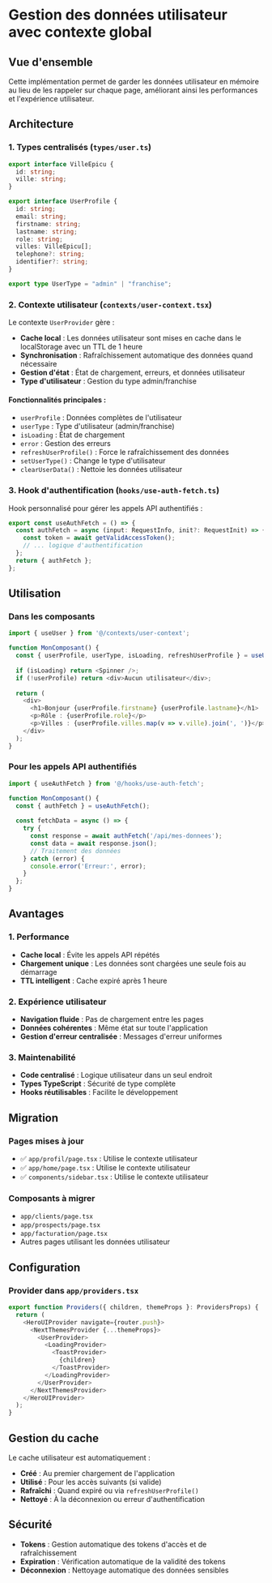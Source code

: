 # Gestion des données utilisateur avec contexte global

## Vue d'ensemble

Cette implémentation permet de garder les données utilisateur en mémoire au lieu de les rappeler sur chaque page, améliorant ainsi les performances et l'expérience utilisateur.

## Architecture

### 1. Types centralisés (`types/user.ts`)

```typescript
export interface VilleEpicu {
  id: string;
  ville: string;
}

export interface UserProfile {
  id: string;
  email: string;
  firstname: string;
  lastname: string;
  role: string;
  villes: VilleEpicu[];
  telephone?: string;
  identifier?: string;
}

export type UserType = "admin" | "franchise";
```

### 2. Contexte utilisateur (`contexts/user-context.tsx`)

Le contexte `UserProvider` gère :
- **Cache local** : Les données utilisateur sont mises en cache dans le localStorage avec un TTL de 1 heure
- **Synchronisation** : Rafraîchissement automatique des données quand nécessaire
- **Gestion d'état** : État de chargement, erreurs, et données utilisateur
- **Type d'utilisateur** : Gestion du type admin/franchise

#### Fonctionnalités principales :

- `userProfile` : Données complètes de l'utilisateur
- `userType` : Type d'utilisateur (admin/franchise)
- `isLoading` : État de chargement
- `error` : Gestion des erreurs
- `refreshUserProfile()` : Force le rafraîchissement des données
- `setUserType()` : Change le type d'utilisateur
- `clearUserData()` : Nettoie les données utilisateur

### 3. Hook d'authentification (`hooks/use-auth-fetch.ts`)

Hook personnalisé pour gérer les appels API authentifiés :

```typescript
export const useAuthFetch = () => {
  const authFetch = async (input: RequestInfo, init?: RequestInit) => {
    const token = await getValidAccessToken();
    // ... logique d'authentification
  };
  return { authFetch };
};
```

## Utilisation

### Dans les composants

```typescript
import { useUser } from '@/contexts/user-context';

function MonComposant() {
  const { userProfile, userType, isLoading, refreshUserProfile } = useUser();
  
  if (isLoading) return <Spinner />;
  if (!userProfile) return <div>Aucun utilisateur</div>;
  
  return (
    <div>
      <h1>Bonjour {userProfile.firstname} {userProfile.lastname}</h1>
      <p>Rôle : {userProfile.role}</p>
      <p>Villes : {userProfile.villes.map(v => v.ville).join(', ')}</p>
    </div>
  );
}
```

### Pour les appels API authentifiés

```typescript
import { useAuthFetch } from '@/hooks/use-auth-fetch';

function MonComposant() {
  const { authFetch } = useAuthFetch();
  
  const fetchData = async () => {
    try {
      const response = await authFetch('/api/mes-donnees');
      const data = await response.json();
      // Traitement des données
    } catch (error) {
      console.error('Erreur:', error);
    }
  };
}
```

## Avantages

### 1. Performance
- **Cache local** : Évite les appels API répétés
- **Chargement unique** : Les données sont chargées une seule fois au démarrage
- **TTL intelligent** : Cache expiré après 1 heure

### 2. Expérience utilisateur
- **Navigation fluide** : Pas de chargement entre les pages
- **Données cohérentes** : Même état sur toute l'application
- **Gestion d'erreur centralisée** : Messages d'erreur uniformes

### 3. Maintenabilité
- **Code centralisé** : Logique utilisateur dans un seul endroit
- **Types TypeScript** : Sécurité de type complète
- **Hooks réutilisables** : Facilite le développement

## Migration

### Pages mises à jour
- ✅ `app/profil/page.tsx` : Utilise le contexte utilisateur
- ✅ `app/home/page.tsx` : Utilise le contexte utilisateur
- ✅ `components/sidebar.tsx` : Utilise le contexte utilisateur

### Composants à migrer
- `app/clients/page.tsx`
- `app/prospects/page.tsx`
- `app/facturation/page.tsx`
- Autres pages utilisant les données utilisateur

## Configuration

### Provider dans `app/providers.tsx`

```typescript
export function Providers({ children, themeProps }: ProvidersProps) {
  return (
    <HeroUIProvider navigate={router.push}>
      <NextThemesProvider {...themeProps}>
        <UserProvider>
          <LoadingProvider>
            <ToastProvider>
              {children}
            </ToastProvider>
          </LoadingProvider>
        </UserProvider>
      </NextThemesProvider>
    </HeroUIProvider>
  );
}
```

## Gestion du cache

Le cache utilisateur est automatiquement :
- **Créé** : Au premier chargement de l'application
- **Utilisé** : Pour les accès suivants (si valide)
- **Rafraîchi** : Quand expiré ou via `refreshUserProfile()`
- **Nettoyé** : À la déconnexion ou erreur d'authentification

## Sécurité

- **Tokens** : Gestion automatique des tokens d'accès et de rafraîchissement
- **Expiration** : Vérification automatique de la validité des tokens
- **Déconnexion** : Nettoyage automatique des données sensibles
